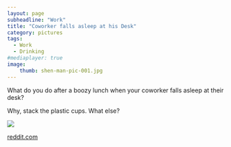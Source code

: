 ```yaml
---
layout: page
subheadline: "Work"
title: "Coworker falls asleep at his Desk"
category: pictures
tags:
  - Work
  - Drinking
#mediaplayer: true
image:
    thumb: shen-man-pic-001.jpg
---
```

What do you do after a boozy lunch when your coworker falls asleep at their desk?


Why, stack the plastic cups. What else?
<div class="row">
  <div class="medium-8 centered columns">
    <img src = "http://i.imgur.com/Np8bpzm.jpg" />
  </div>
</div>

[reddit.com](https://www.reddit.com/r/funny/comments/3zlck9/passing_out_first/ "reddit.com")
